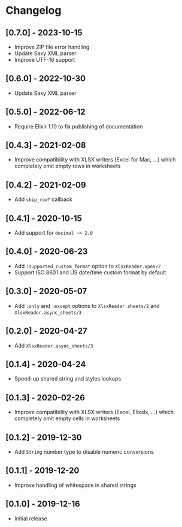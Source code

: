 # Changelog

## [0.7.0] - 2023-10-15

- Improve ZIP file error handling
- Update Saxy XML parser
- Improve UTF-16 support

## [0.6.0] - 2022-10-30

- Update Saxy XML parser

## [0.5.0] - 2022-06-12

- Require Elixir 1.10 to fix publishing of documentation

## [0.4.3] - 2021-02-08

- Improve compatibility with XLSX writers (Excel for Mac, …) which completely omit empty rows in worksheets

## [0.4.2] - 2021-02-09

- Add `skip_row?` callback

## [0.4.1] - 2020-10-15

- Add support for `decimal ~> 2.0`

## [0.4.0] - 2020-06-23

- Add `:supported_custom_format` option to `XlsxReader.open/2`
- Support ISO 8601 and US date/time custom format by default

## [0.3.0] - 2020-05-07

- Add `:only` and `:except` options to `XlsxReader.sheets/2` and `XlsxReader.async_sheets/3`

## [0.2.0] - 2020-04-27

- Add `XlsxReader.async_sheets/3`

## [0.1.4] - 2020-04-24

- Speed-up shared string and styles lookups

## [0.1.3] - 2020-02-26

- Improve compatibility with XLSX writers (Excel, Elixslx, …) which completely omit empty cells in worksheets

## [0.1.2] - 2019-12-30

- Add `String` number type to disable numeric conversions

## [0.1.1] - 2019-12-20

- Improve handling of whitespace in shared strings

## [0.1.0] - 2019-12-16

- Initial release
